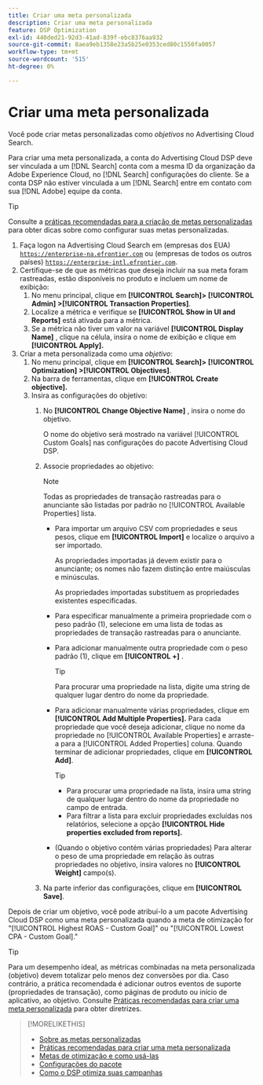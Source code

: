 ```yaml
---
title: Criar uma meta personalizada
description: Criar uma meta personalizada
feature: DSP Optimization
exl-id: 440ded21-92d3-41ad-839f-ebc8376aa932
source-git-commit: 8aea9eb1358e23a5b25e0353ced80c1550fa0057
workflow-type: tm+mt
source-wordcount: '515'
ht-degree: 0%

---
```


# Criar uma meta personalizada

Você pode criar metas personalizadas como *objetivos* no Advertising Cloud Search.

Para criar uma meta personalizada, a conta do Advertising Cloud DSP deve ser vinculada a um [!DNL Search] conta com a mesma ID da organização da Adobe Experience Cloud, no [!DNL Search] configurações do cliente. Se a conta DSP não estiver vinculada a um [!DNL Search] entre em contato com sua [!DNL Adobe] equipe da conta.

>[!TIP]
>
>Consulte a [práticas recomendadas para a criação de metas personalizadas](custom-goal-best-practices.md) para obter dicas sobre como configurar suas metas personalizadas.

1. Faça logon na Advertising Cloud Search em (empresas dos EUA) [`https://enterprise-na.efrontier.com`](https://enterprise-na.efrontier.com) ou (empresas de todos os outros países) [`https://enterprise-intl.efrontier.com`](https://enterprise-intl.efrontier.com).
1. Certifique-se de que as métricas que deseja incluir na sua meta foram rastreadas, estão disponíveis no produto e incluem um nome de exibição:
   1. No menu principal, clique em **[!UICONTROL Search]> [!UICONTROL Admin] >[!UICONTROL Transaction Properties]**.
   1. Localize a métrica e verifique se **[!UICONTROL Show in UI and Reports]** está ativada para a métrica.
   1. Se a métrica não tiver um valor na variável **[!UICONTROL Display Name]** , clique na célula, insira o nome de exibição e clique em **[!UICONTROL Apply].**
1. Criar a meta personalizada como uma *objetivo*:
   1. No menu principal, clique em **[!UICONTROL Search]> [!UICONTROL Optimization] >[!UICONTROL Objectives]**.
   1. Na barra de ferramentas, clique em **[!UICONTROL Create objective].**
   1. Insira as configurações do objetivo:
      1. No **[!UICONTROL Change Objective Name]** , insira o nome do objetivo.

         O nome do objetivo será mostrado na variável [!UICONTROL Custom Goals] nas configurações do pacote Advertising Cloud DSP.

      1. Associe propriedades ao objetivo:

         >[!NOTE]
         >
         > Todas as propriedades de transação rastreadas para o anunciante são listadas por padrão no [!UICONTROL Available Properties] lista.

         * Para importar um arquivo CSV com propriedades e seus pesos, clique em **[!UICONTROL Import]** e localize o arquivo a ser importado.

            As propriedades importadas já devem existir para o anunciante; os nomes não fazem distinção entre maiúsculas e minúsculas.

            As propriedades importadas substituem as propriedades existentes especificadas.

         * Para especificar manualmente a primeira propriedade com o peso padrão (1), selecione em uma lista de todas as propriedades de transação rastreadas para o anunciante.

         * Para adicionar manualmente outra propriedade com o peso padrão (1), clique em **[!UICONTROL +]** .

            >[!TIP]
            >
            > Para procurar uma propriedade na lista, digite uma string de qualquer lugar dentro do nome da propriedade.

         * Para adicionar manualmente várias propriedades, clique em **[!UICONTROL Add Multiple Properties].** Para cada propriedade que você deseja adicionar, clique no nome da propriedade no [!UICONTROL Available Properties] e arraste-a para a [!UICONTROL Added Properties] coluna. Quando terminar de adicionar propriedades, clique em **[!UICONTROL Add]**.

            >[!TIP]
            >
            >* Para procurar uma propriedade na lista, insira uma string de qualquer lugar dentro do nome da propriedade no campo de entrada.
            >* Para filtrar a lista para excluir propriedades excluídas nos relatórios, selecione a opção **[!UICONTROL Hide properties excluded from reports].**


         * (Quando o objetivo contém várias propriedades) Para alterar o peso de uma propriedade em relação às outras propriedades no objetivo, insira valores no **[!UICONTROL Weight]** campo(s).
      1. Na parte inferior das configurações, clique em **[!UICONTROL Save]**.


Depois de criar um objetivo, você pode atribuí-lo a um pacote Advertising Cloud DSP como uma meta personalizada quando a meta de otimização for &quot;[!UICONTROL Highest ROAS - Custom Goal]&quot; ou &quot;[!UICONTROL Lowest CPA - Custom Goal].&quot;

>[!TIP]
>
>Para um desempenho ideal, as métricas combinadas na meta personalizada (objetivo) devem totalizar pelo menos dez conversões por dia. Caso contrário, a prática recomendada é adicionar outros eventos de suporte (propriedades de transação), como páginas de produto ou início de aplicativo, ao objetivo. Consulte [Práticas recomendadas para criar uma meta personalizada](custom-goal-best-practices.md) para obter diretrizes.

>[!MORELIKETHIS]
>
>* [Sobre as metas personalizadas](custom-goal-about.md)
>* [Práticas recomendadas para criar uma meta personalizada](custom-goal-best-practices.md)
>* [Metas de otimização e como usá-las](optimization-goals.md)
>* [Configurações do pacote](/help/dsp/campaign-management/packages/package-settings.md)
> * [Como o DSP otimiza suas campanhas](optimization-how-dsp-optimizes-campaigns.md)

